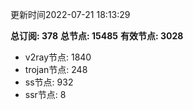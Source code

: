 更新时间2022-07-21 18:13:29

**总订阅: 378**
**总节点: 15485**
**有效节点: 3028**
- v2ray节点: 1840
- trojan节点: 248
- ss节点: 932
- ssr节点: 8
